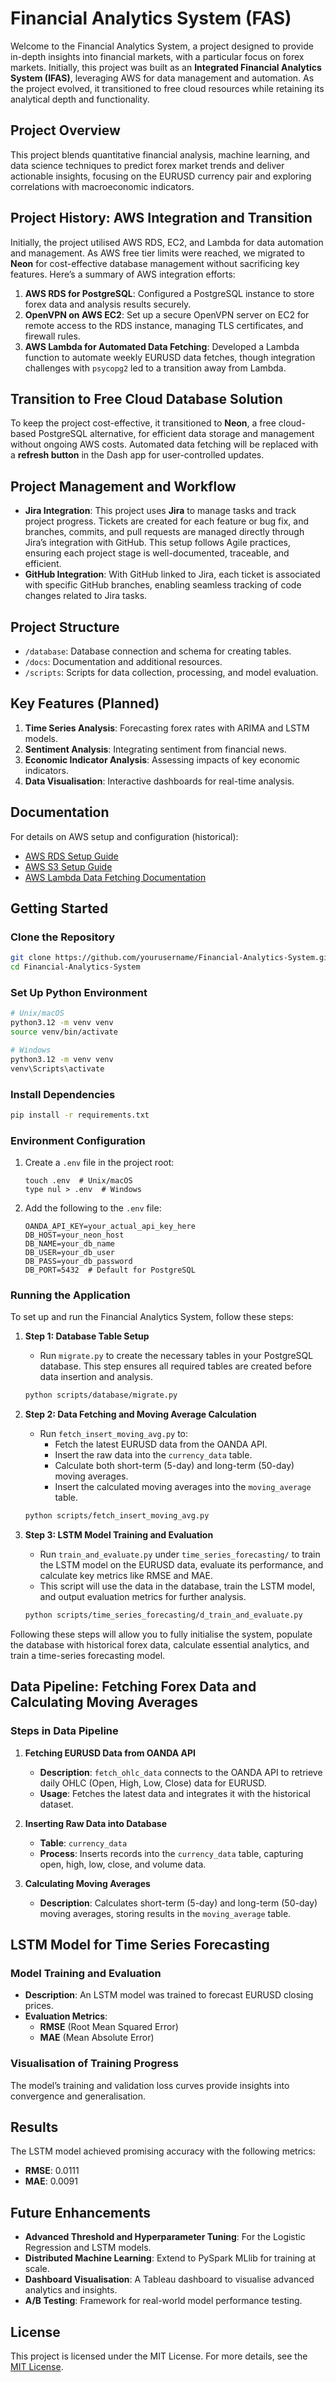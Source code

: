 
# Financial Analytics System (FAS)

Welcome to the Financial Analytics System, a project designed to provide in-depth insights into financial markets, with a particular focus on forex markets. Initially, this project was built as an **Integrated Financial Analytics System (IFAS)**, leveraging AWS for data management and automation. As the project evolved, it transitioned to free cloud resources while retaining its analytical depth and functionality.

## Project Overview

This project blends quantitative financial analysis, machine learning, and data science techniques to predict forex market trends and deliver actionable insights, focusing on the EURUSD currency pair and exploring correlations with macroeconomic indicators.

## Project History: AWS Integration and Transition

Initially, the project utilised AWS RDS, EC2, and Lambda for data automation and management. As AWS free tier limits were reached, we migrated to **Neon** for cost-effective database management without sacrificing key features. Here’s a summary of AWS integration efforts:

1. **AWS RDS for PostgreSQL**: Configured a PostgreSQL instance to store forex data and analysis results securely.
2. **OpenVPN on AWS EC2**: Set up a secure OpenVPN server on EC2 for remote access to the RDS instance, managing TLS certificates, and firewall rules.
3. **AWS Lambda for Automated Data Fetching**: Developed a Lambda function to automate weekly EURUSD data fetches, though integration challenges with `psycopg2` led to a transition away from Lambda.

## Transition to Free Cloud Database Solution

To keep the project cost-effective, it transitioned to **Neon**, a free cloud-based PostgreSQL alternative, for efficient data storage and management without ongoing AWS costs. Automated data fetching will be replaced with a **refresh button** in the Dash app for user-controlled updates.

## Project Management and Workflow

- **Jira Integration**: This project uses **Jira** to manage tasks and track project progress. Tickets are created for each feature or bug fix, and branches, commits, and pull requests are managed directly through Jira’s integration with GitHub. This setup follows Agile practices, ensuring each project stage is well-documented, traceable, and efficient.
- **GitHub Integration**: With GitHub linked to Jira, each ticket is associated with specific GitHub branches, enabling seamless tracking of code changes related to Jira tasks.

## Project Structure

- `/database`: Database connection and schema for creating tables.
- `/docs`: Documentation and additional resources.
- `/scripts`: Scripts for data collection, processing, and model evaluation.

## Key Features (Planned)

1. **Time Series Analysis**: Forecasting forex rates with ARIMA and LSTM models.
2. **Sentiment Analysis**: Integrating sentiment from financial news.
3. **Economic Indicator Analysis**: Assessing impacts of key economic indicators.
4. **Data Visualisation**: Interactive dashboards for real-time analysis.

## Documentation

For details on AWS setup and configuration (historical):
- [AWS RDS Setup Guide](docs/AWS-RDS-Setup.md)
- [AWS S3 Setup Guide](docs/AWS-S3-Setup.md)
- [AWS Lambda Data Fetching Documentation](docs/AWS-Lambda-Automate-Data-Fetching.md)

## Getting Started

### Clone the Repository

```bash
git clone https://github.com/yourusername/Financial-Analytics-System.git
cd Financial-Analytics-System
```

### Set Up Python Environment

```bash
# Unix/macOS
python3.12 -m venv venv
source venv/bin/activate

# Windows
python3.12 -m venv venv
venv\Scripts\activate
```

### Install Dependencies

```bash
pip install -r requirements.txt
```

### Environment Configuration

1. Create a `.env` file in the project root:
   ```plaintext
   touch .env  # Unix/macOS
   type nul > .env  # Windows
   ```

2. Add the following to the `.env` file:
   ```plaintext
   OANDA_API_KEY=your_actual_api_key_here
   DB_HOST=your_neon_host
   DB_NAME=your_db_name
   DB_USER=your_db_user
   DB_PASS=your_db_password
   DB_PORT=5432  # Default for PostgreSQL
   ```


### Running the Application

To set up and run the Financial Analytics System, follow these steps:

1. **Step 1: Database Table Setup**
   - Run `migrate.py` to create the necessary tables in your PostgreSQL database. This step ensures all required tables are created before data insertion and analysis.
   ```bash
   python scripts/database/migrate.py
   ```

2. **Step 2: Data Fetching and Moving Average Calculation**
   - Run `fetch_insert_moving_avg.py` to:
     - Fetch the latest EURUSD data from the OANDA API.
     - Insert the raw data into the `currency_data` table.
     - Calculate both short-term (5-day) and long-term (50-day) moving averages.
     - Insert the calculated moving averages into the `moving_average` table.
   ```bash
   python scripts/fetch_insert_moving_avg.py
   ```

3. **Step 3: LSTM Model Training and Evaluation**
   - Run `train_and_evaluate.py` under `time_series_forecasting/` to train the LSTM model on the EURUSD data, evaluate its performance, and calculate key metrics like RMSE and MAE.
   - This script will use the data in the database, train the LSTM model, and output evaluation metrics for further analysis.
   ```bash
   python scripts/time_series_forecasting/d_train_and_evaluate.py
   ```

Following these steps will allow you to fully initialise the system, populate the database with historical forex data, calculate essential analytics, and train a time-series forecasting model.

## Data Pipeline: Fetching Forex Data and Calculating Moving Averages

### Steps in Data Pipeline

1. **Fetching EURUSD Data from OANDA API**
   - **Description**: `fetch_ohlc_data` connects to the OANDA API to retrieve daily OHLC (Open, High, Low, Close) data for EURUSD.
   - **Usage**: Fetches the latest data and integrates it with the historical dataset.

2. **Inserting Raw Data into Database**
   - **Table**: `currency_data`
   - **Process**: Inserts records into the `currency_data` table, capturing open, high, low, close, and volume data.

3. **Calculating Moving Averages**
   - **Description**: Calculates short-term (5-day) and long-term (50-day) moving averages, storing results in the `moving_average` table.

## LSTM Model for Time Series Forecasting

### Model Training and Evaluation

- **Description**: An LSTM model was trained to forecast EURUSD closing prices.
- **Evaluation Metrics**:
  - **RMSE** (Root Mean Squared Error)
  - **MAE** (Mean Absolute Error)

### Visualisation of Training Progress

The model’s training and validation loss curves provide insights into convergence and generalisation.

## Results

The LSTM model achieved promising accuracy with the following metrics:
- **RMSE**: 0.0111
- **MAE**: 0.0091

## Future Enhancements

- **Advanced Threshold and Hyperparameter Tuning**: For the Logistic Regression and LSTM models.
- **Distributed Machine Learning**: Extend to PySpark MLlib for training at scale.
- **Dashboard Visualisation**: A Tableau dashboard to visualise advanced analytics and insights.
- **A/B Testing**: Framework for real-world model performance testing.

## License

This project is licensed under the MIT License. For more details, see the [MIT License](https://opensource.org/licenses/MIT).